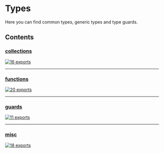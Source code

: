 # Types

<!-- SUMMARY:START -->

Here you can find common types, generic types and type guards.

<!-- SUMMARY:END -->

## Contents

<!-- TOC:START -->
### [collections](https://github.com/JanMalch/ts-experiments/blob/master/src/types/collections.ts)

[![16 exports](https://img.shields.io/badge/exports-16-blue)](https://github.com/JanMalch/ts-experiments/blob/master/src/types/collections.ts)

---

### [functions](https://github.com/JanMalch/ts-experiments/blob/master/src/types/functions.ts)

[![20 exports](https://img.shields.io/badge/exports-20-blue)](https://github.com/JanMalch/ts-experiments/blob/master/src/types/functions.ts)

---

### [guards](https://github.com/JanMalch/ts-experiments/blob/master/src/types/guards.ts)

[![11 exports](https://img.shields.io/badge/exports-11-blue)](https://github.com/JanMalch/ts-experiments/blob/master/src/types/guards.ts)

---

### [misc](https://github.com/JanMalch/ts-experiments/blob/master/src/types/misc.ts)

[![18 exports](https://img.shields.io/badge/exports-18-blue)](https://github.com/JanMalch/ts-experiments/blob/master/src/types/misc.ts)
<!-- TOC:END -->

